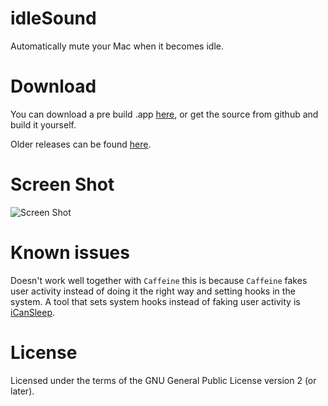 idleSound
=========

Automatically mute your Mac when it becomes idle.


Download
========

You can download a pre build .app [here](https://github.com/hashier/idleSound/releases/download/build-0024/idleSound.app.zip), or get the source from github and build it yourself.

Older releases can be found [here](https://github.com/hashier/idleSound/releases).


Screen Shot
===========
![Screen Shot](https://raw.github.com/hashier/idleSound/master/ScreenShot.png)


Known issues
============

Doesn't work well together with `Caffeine` this is because `Caffeine` fakes user activity instead of doing it the right way and setting hooks in the system. A tool that sets system hooks instead of faking user activity is [iCanSleep](http://www.koboldtouch.com/display/ICS/iCanSleep+-+Prevent+your+Mac+from+Sleeping).


License
=======

Licensed under the terms of the GNU General Public License version 2 (or later).
